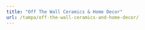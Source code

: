 ```yaml
---
title: "Off The Wall Ceramics & Home Decor"
url: /tampa/off-the-wall-ceramics-and-home-decor/
---
```

